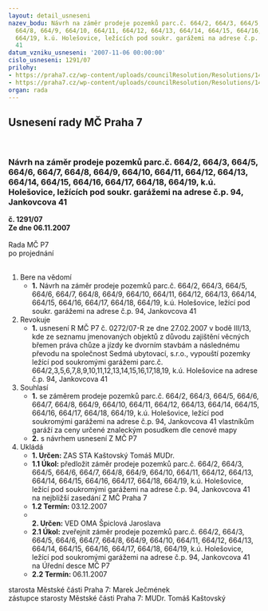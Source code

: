```yaml
---
layout: detail_usneseni
nazev_bodu: Návrh na záměr prodeje pozemků parc.č. 664/2, 664/3, 664/5, 664/6, 664/7,
  664/8, 664/9, 664/10, 664/11, 664/12, 664/13, 664/14, 664/15, 664/16, 664/17, 664/18,
  664/19, k.ú. Holešovice, ležících pod soukr. garážemi na adrese č.p. 94, Jankovcova
  41
datum_vzniku_usneseni: '2007-11-06 00:00:00'
cislo_usneseni: 1291/07
prilohy:
- https://praha7.cz/wp-content/uploads/councilResolution/Resolutions/14603/53-usnesen%c3%ad_0272.doc
- https://praha7.cz/wp-content/uploads/councilResolution/Resolutions/14603/53-z%c3%a1m%c4%9br_jankovcova_41_z.doc
organ: rada
---
```

<div id="ucUsn_pList" class="usn">
	<span><h2>Usnesení rady MČ Praha 7 </h2>
<br></span><div class="standBody">
<span><h3>Návrh na záměr prodeje pozemků parc.č. 664/2, 664/3, 664/5, 664/6, 664/7, 664/8, 664/9, 664/10, 664/11, 664/12, 664/13, 664/14, 664/15, 664/16, 664/17, 664/18, 664/19, k.ú. Holešovice, ležících pod soukr. garážemi na adrese č.p. 94, Jankovcova 41</h3></span><div class="center">
		<strong>č. 1291/07</strong><br>
	</div>
<div class="center">
		<strong>Ze dne 06.11.2007</strong><br><br>
	</div>Rada MČ P7<br> po projednání<br><br><ol>
<li>Bere na vědomí<ul><li>
<strong>1.</strong> Návrh na záměr prodeje pozemků parc.č. 664/2, 664/3, 664/5, 664/6, 664/7, 664/8, 664/9, 664/10, 664/11, 664/12, 664/13, 664/14, 664/15, 664/16, 664/17, 664/18, 664/19, k.ú. Holešovice, ležící pod soukr. garážemi na adrese č.p. 94, Jankovcova 41</li></ul>
</li>
<li>Revokuje<ul><li>
<strong>1.</strong> usnesení R MČ P7 č. 0272/07-R ze dne 27.02.2007 v bodě III/13, kde ze seznamu jmenovaných objektů z důvodu zajištění věcných břemen práva chůze a jízdy ke dvorním stavbám a následnému převodu na společnost Sedmá ubytovací, s.r.o.,  vypouští pozemky ležící pod soukromými garážemi parc.č. 664/2,3,5,6,7,8,9,10,11,12,13,14,15,16,17,18,19, k.ú. Holešovice na adrese č.p. 94, Jankovcova 41</li></ul>
</li>
<li>Souhlasí<ul>
<li>
<strong>1.</strong> se záměrem prodeje pozemků parc.č. 664/2, 664/3, 664/5, 664/6, 664/7, 664/8, 664/9, 664/10, 664/11, 664/12, 664/13, 664/14, 664/15, 664/16, 664/17, 664/18, 664/19, k.ú. Holešovice, ležící pod soukromými garážemi na adrese č.p. 94, Jankovcova 41 vlastníkům garáží za ceny určené znaleckým posudkem dle cenové mapy</li>
<li>
<strong>2.</strong> s návrhem usnesení Z MČ P7   </li>
</ul>
</li>
<li>Ukládá<ul>
<li>
<strong>1. Určen: </strong>ZAS STA Kaštovský Tomáš MUDr.</li>
<li>
<strong>1.1 Úkol: </strong>předložit záměr prodeje pozemků parc.č. 664/2, 664/3, 664/5, 664/6, 664/7, 664/8, 664/9, 664/10, 664/11, 664/12, 664/13, 664/14, 664/15, 664/16, 664/17, 664/18, 664/19, k.ú. Holešovice, ležící pod soukromými garážemi na adrese č.p. 94, Jankovcova 41 na nejbližší zasedání Z MČ Praha 7</li>
<li>
<strong>1.2 Termín: </strong>03.12.2007</li>
<li>
<strong><br>2. Určen: </strong>VED OMA Špiclová Jaroslava</li>
<li>
<strong>2.1 Úkol: </strong>zveřejnit záměr prodeje pozemků parc.č. 664/2, 664/3, 664/5, 664/6, 664/7, 664/8, 664/9, 664/10, 664/11, 664/12, 664/13, 664/14, 664/15, 664/16, 664/17, 664/18, 664/19, k.ú. Holešovice, ležící pod soukromými garážemi na adrese č.p. 94, Jankovcova 41 na Úřední desce MČ P7</li>
<li>
<strong>2.2 Termín: </strong>06.11.2007</li>
</ul>
</li>
</ol>starosta Městské části Praha 7: Marek Ječmének<br>zástupce starosty Městské části Praha 7: MUDr. Tomáš Kaštovský 
</div>
</div>